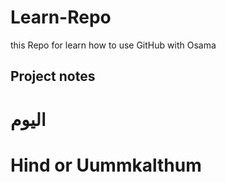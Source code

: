 # Learn-Repo
 this Repo for learn how to use GitHub with Osama 

## Project notes

# اليوم 
# Hind or Uummkalthum
